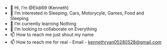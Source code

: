 - 👋 Hi, I’m @Elidi69 (Kenneth)
- 👀 I’m interested in Sleeping, Cars, Motorycyle, Games, Food and Sleeping
- 🌱 I’m currently learning Nothing 
- 💞️ I’m looking to collaborate on Everything
- 📫 How to reach me just shout my name
- 📫 How to reach me for real - Email - kennethryan05280528@gmail.com

<!---
Elidi69/Elidi69 is a ✨ special ✨ repository because its `README.md` (this file) appears on your GitHub profile.
You can click the Preview link to take a look at your changes.
--->
